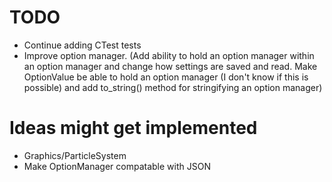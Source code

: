 # TODO
+ Continue adding CTest tests
+ Improve option manager. (Add ability to hold an option manager within an option manager and change how settings are saved and read. Make OptionValue be able to hold an option manager (I don't know if this is possible) and add to_string() method for stringifying an option manager)

# Ideas might get implemented
+ Graphics/ParticleSystem
+ Make OptionManager compatable with JSON
